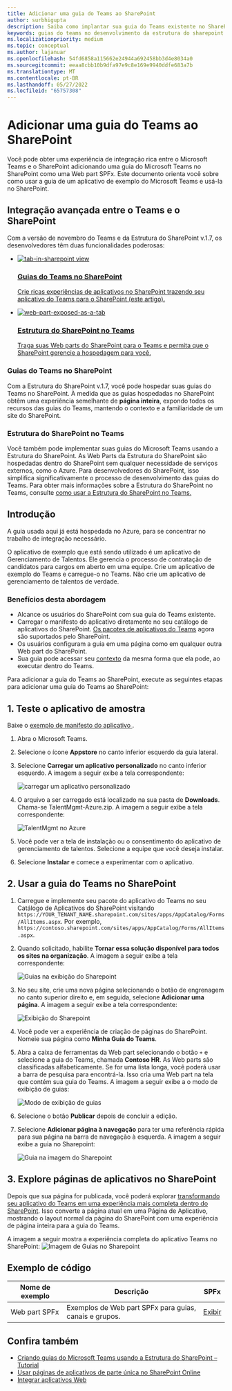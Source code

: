 ```yaml
---
title: Adicionar uma guia do Teams ao SharePoint
author: surbhigupta
description: Saiba como implantar sua guia do Teams existente no SharePoint como uma Web part da Estrutura do SharePoint usando exemplos de código.
keywords: guias do teams no desenvolvimento da estrutura do sharepoint
ms.localizationpriority: medium
ms.topic: conceptual
ms.author: lajanuar
ms.openlocfilehash: 54fd6858a115662e24944a692458bb3d4e8034a0
ms.sourcegitcommit: eeaa8cbb10b9dfa97e9c8e169e9940ddfe683a7b
ms.translationtype: MT
ms.contentlocale: pt-BR
ms.lasthandoff: 05/27/2022
ms.locfileid: "65757308"
---
```

# <a name="add-teams-tab-to-sharepoint"></a>Adicionar uma guia do Teams ao SharePoint

Você pode obter uma experiência de integração rica entre o Microsoft Teams e o SharePoint adicionando uma guia do Microsoft Teams no SharePoint como uma Web part SPFx. Este documento orienta você sobre como usar a guia de um aplicativo de exemplo do Microsoft Teams e usá-la no SharePoint.

## <a name="rich-integration-between-teams-and-sharepoint"></a>Integração avançada entre o Teams e o SharePoint

Com a versão de novembro do Teams e da Estrutura do SharePoint v.1.7, os desenvolvedores têm duas funcionalidades poderosas:

<ul  class="panelContent cardsC">
<li>
    <a href="#introduction">
        <div class="cardSize">
            <div class="cardPadding">
                <div class="card">
                    <div class="cardImageOuter">
                        <div class="cardImage bgdAccent1">
                            <img src="~/assets/images/tabs/tabs-in-sharepoint/image084.png" alt="tab-in-sharepoint view"/>
                        </div>
                    </div>
                    <div class="cardText">
                        <h3>Guias do Teams no SharePoint</h3>
                        <p>Crie ricas experiências de aplicativos no SharePoint trazendo seu aplicativo do Teams para o SharePoint (este artigo).</p>
                    </div>
                </div>
            </div>
        </div>
    </a>
</li>
<li>
    <a href="/sharepoint/dev/spfx/web-parts/get-started/using-web-part-as-ms-teams-tab">
        <div class="cardSize">
            <div class="cardPadding">
                <div class="card">
                    <div class="cardImageOuter">
                        <div class="cardImage bgdAccent1">
                            <img src="~/assets/images/tabs/tabs-in-sharepoint/SharePoint-web-part-exposed-as-a-Tab-in-Microsoft-Teams.png" alt="web-part-exposed-as-a-tab" />
                        </div>
                    </div>
                    <div class="cardText">
                        <h3>Estrutura do SharePoint no Teams</h3>
                        <p>Traga suas Web parts do SharePoint para o Teams e permita que o SharePoint gerencie a hospedagem para você.</p>
                    </div>
                </div>
            </div>
        </div>
    </a>
</li>
</ul>

### <a name="teams-tabs-in-sharepoint"></a>Guias do Teams no SharePoint

Com a Estrutura do SharePoint v.1.7, você pode hospedar suas guias do Teams no SharePoint. À medida que as guias hospedadas no SharePoint obtêm uma experiência semelhante de **página inteira**, expondo todos os recursos das guias do Teams, mantendo o contexto e a familiaridade de um site do SharePoint.

### <a name="sharepoint-framework-in-teams"></a>Estrutura do SharePoint no Teams

Você também pode implementar suas guias do Microsoft Teams usando a Estrutura do SharePoint. As Web Parts da Estrutura do SharePoint são hospedadas dentro do SharePoint sem qualquer necessidade de serviços externos, como o Azure. Para desenvolvedores do SharePoint, isso simplifica significativamente o processo de desenvolvimento das guias do Teams. Para obter mais informações sobre a Estrutura do SharePoint no Teams, consulte [como usar a Estrutura do SharePoint no Teams.](/sharepoint/dev/spfx/web-parts/get-started/using-web-part-as-ms-teams-tab)

## <a name="introduction"></a>Introdução

A guia usada aqui já está hospedada no Azure, para se concentrar no trabalho de integração necessário.

O aplicativo de exemplo que está sendo utilizado é um aplicativo de Gerenciamento de Talentos. Ele gerencia o processo de contratação de candidatos para cargos em aberto em uma equipe. Crie um aplicativo de exemplo do Teams e carregue-o no Teams. Não crie um aplicativo de gerenciamento de talentos de verdade.

### <a name="benefits-of-this-approach"></a>Benefícios desta abordagem

* Alcance os usuários do SharePoint com sua guia do Teams existente.
* Carregar o manifesto do aplicativo diretamente no seu catálogo de aplicativos do SharePoint. [Os pacotes de aplicativos do Teams](~/concepts/build-and-test/apps-package.md) agora são suportados pelo SharePoint.
* Os usuários configuram a guia em uma página como em qualquer outra Web part do SharePoint.
* Sua guia pode acessar seu [contexto](~/tabs/how-to/access-teams-context.md) da mesma forma que ela pode, ao executar dentro do Teams.

Para adicionar a guia do Teams ao SharePoint, execute as seguintes etapas para adicionar uma guia do Teams ao SharePoint:

## <a name="1-test-the-sample-app"></a>1. Teste o aplicativo de amostra

Baixe o [exemplo de manifesto do aplicativo ](https://github.com/MicrosoftDocs/msteams-docs/raw/master/msteams-platform/assets/downloads/TalentMgmt-Azure.zip).

1. Abra o Microsoft Teams.
1. Selecione o ícone **Appstore** no canto inferior esquerdo da guia lateral.
1. Selecione **Carregar um aplicativo personalizado** no canto inferior esquerdo. A imagem a seguir exibe a tela correspondente:  

    ![carregar um aplicativo personalizado](~/assets/images/tabs/tabs-in-sharepoint/upload-custom-app.png)

1. O arquivo a ser carregado está localizado na sua pasta de **Downloads**. Chama-se TalentMgmt-Azure.zip. A imagem a seguir exibe a tela correspondente:

    ![TalentMgmt no Azure](~/assets/images/tabs/tabs-in-sharepoint/talentmgmt-azure.png)

1. Você pode ver a tela de instalação ou o consentimento do aplicativo de gerenciamento de talentos. Selecione a equipe que você deseja instalar.
1. Selecione **Instalar** e comece a experimentar com o aplicativo.

## <a name="2-use-teams-tab-in-sharepoint"></a>2. Usar a guia do Teams no SharePoint

1. Carregue e implemente seu pacote do aplicativo do Teams no seu Catálogo de Aplicativos do SharePoint visitando `https://YOUR_TENANT_NAME.sharepoint.com/sites/apps/AppCatalog/Forms/AllItems.aspx`. Por exemplo, `https://contoso.sharepoint.com/sites/apps/AppCatalog/Forms/AllItems.aspx`.

1. Quando solicitado, habilite **Tornar essa solução disponível para todos os sites na organização**.
A imagem a seguir exibe a tela correspondente:

   ![Guias na exibição do Sharepoint](~/assets/images/tabs/tabs-in-sharepoint/image065.png)

1. No seu site, crie uma nova página selecionando o botão de engrenagem no canto superior direito e, em seguida, selecione **Adicionar uma página**.
A imagem a seguir exibe a tela correspondente:

   ![Exibição do Sharepoint](~/assets/images/tabs/tabs-in-sharepoint/image066.png)

1. Você pode ver a experiência de criação de páginas do SharePoint. Nomeie sua página como **Minha Guia do Teams**.

1. Abra a caixa de ferramentas da Web part selecionando o botão `+` e selecione a guia do Teams, chamada **Contoso HR**. As Web parts são classificadas alfabeticamente. Se for uma lista longa, você poderá usar a barra de pesquisa para encontrá-la. Isso cria uma Web part na tela que contém sua guia do Teams. A imagem a seguir exibe a o modo de exibição de guias:

   ![Modo de exibição de guias](~/assets/images/tabs/tabs-in-sharepoint/image071.png)

1. Selecione o botão **Publicar** depois de concluir a  edição.

1. Selecione **Adicionar página à navegação** para ter uma referência rápida para sua página na barra de navegação à esquerda.
A imagem a seguir exibe a guia no Sharepoint:

   ![Guia na imagem do Sharepoint](~/assets/images/tabs/tabs-in-sharepoint/image073.png)

## <a name="3-explore-app-pages-in-sharepoint"></a>3. Explore páginas de aplicativos no SharePoint

Depois que sua página for publicada, você poderá explorar [transformando seu aplicativo do Teams em uma experiência mais completa dentro do SharePoint](/sharepoint/dev/spfx/web-parts/single-part-app-pages). Isso converte a página atual em uma Página de Aplicativo, mostrando o layout normal da página do SharePoint com uma experiência de página inteira para a guia do Teams.

A imagem a seguir mostra a experiência completa do aplicativo Teams no SharePoint: ![Imagem de Guias no Sharepoint](~/assets/images/tabs/tabs-in-sharepoint/image085.png)

## <a name="code-sample"></a>Exemplo de código

| **Nome de exemplo** | **Descrição** | **SPFx** |
|-----------------|-----------------|----------|
| Web part SPFx | Exemplos de Web part SPFx para guias, canais e grupos. | [Exibir](https://github.com/OfficeDev/Microsoft-Teams-Samples/tree/main/samples/tab-channel-group/spfx)

## <a name="see-also"></a>Confira também

* [Criando guias do Microsoft Teams usando a Estrutura do SharePoint – Tutorial](/sharepoint/dev/spfx/web-parts/get-started/using-web-part-as-ms-teams-tab)
* [Usar páginas de aplicativos de parte única no SharePoint Online](/sharepoint/dev/spfx/web-parts/single-part-app-pages)
* [Integrar aplicativos Web](~/samples/integrate-web-apps-overview.md)
